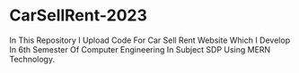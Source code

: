 # CarSellRent-2023
In This Repository I Upload Code For Car Sell Rent Website Which I Develop In 6th Semester Of Computer Engineering In Subject SDP Using MERN Technology.
